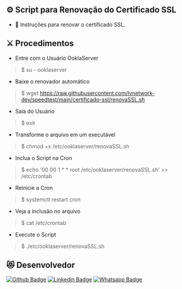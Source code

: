 ## :gear: Script para Renovação do Certificado SSL
* :star_struck: Instruções para renovar o certificado SSL.
 
## :crossed_swords: Procedimentos
* Entre com o Usuário OoklaServer
>    $ su - ooklaserver

* Baixe o renovador automático
>    $ wget https://raw.githubusercontent.com/lvnetwork-dev/speedtest/main/certificado-ssl/renovaSSL.sh

* Saia do Usuário
>    $ exit

* Transforme o arquivo em um executável
>    $ chmod +x /etc/ooklaserver/renovaSSL.sh

* Inclua o Script na Cron
>    $ echo '00 00   1 * *   root    /etc/ooklaserver/renovaSSL.sh' >> /etc/crontab

* Reinicie a Cron
>    $ systemctl restart cron

* Veja a inclusão no arquivo
>    $ cat /etc/crontab

* Execute o Script
>    $ ./etc/ooklaserver/renovaSSL.sh


## :heart_eyes_cat: Desenvolvedor
[![Github Badge](https://img.shields.io/badge/-Github-000?style=flat-square&logo=Github&logoColor=white&link=https://github.com/nilsonpessim)](https://github.com/nilsonpessim)
[![Linkedin Badge](https://img.shields.io/badge/-LinkedIn-blue?style=flat-square&logo=Linkedin&logoColor=white&link=https://br.linkedin.com/in/nilsonpessim)](https://br.linkedin.com/in/nilsonpessim)
[![Whatsapp Badge](https://img.shields.io/badge/-Whatsapp-4CA143?style=flat-square&labelColor=4CA143&logo=whatsapp&logoColor=white&link=https://api.whatsapp.com/send?phone=5537999351046)](https://api.whatsapp.com/send?phone=5537999351046)